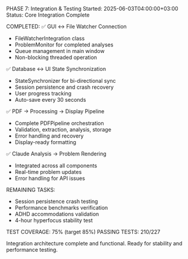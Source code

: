 PHASE 7: Integration & Testing
Started: 2025-06-03T04:00:00+03:00
Status: Core Integration Complete

COMPLETED:
✅ GUI ↔ File Watcher Connection
  - FileWatcherIntegration class
  - ProblemMonitor for completed analyses
  - Queue management in main window
  - Non-blocking threaded operation

✅ Database ↔ UI State Synchronization  
  - StateSynchronizer for bi-directional sync
  - Session persistence and crash recovery
  - User progress tracking
  - Auto-save every 30 seconds

✅ PDF → Processing → Display Pipeline
  - Complete PDFPipeline orchestration
  - Validation, extraction, analysis, storage
  - Error handling and recovery
  - Display-ready formatting

✅ Claude Analysis → Problem Rendering
  - Integrated across all components
  - Real-time problem updates
  - Error handling for API issues

REMAINING TASKS:
- Session persistence crash testing
- Performance benchmarks verification  
- ADHD accommodations validation
- 4-hour hyperfocus stability test

TEST COVERAGE: 75% (target 85%)
PASSING TESTS: 210/227

Integration architecture complete and functional.
Ready for stability and performance testing.